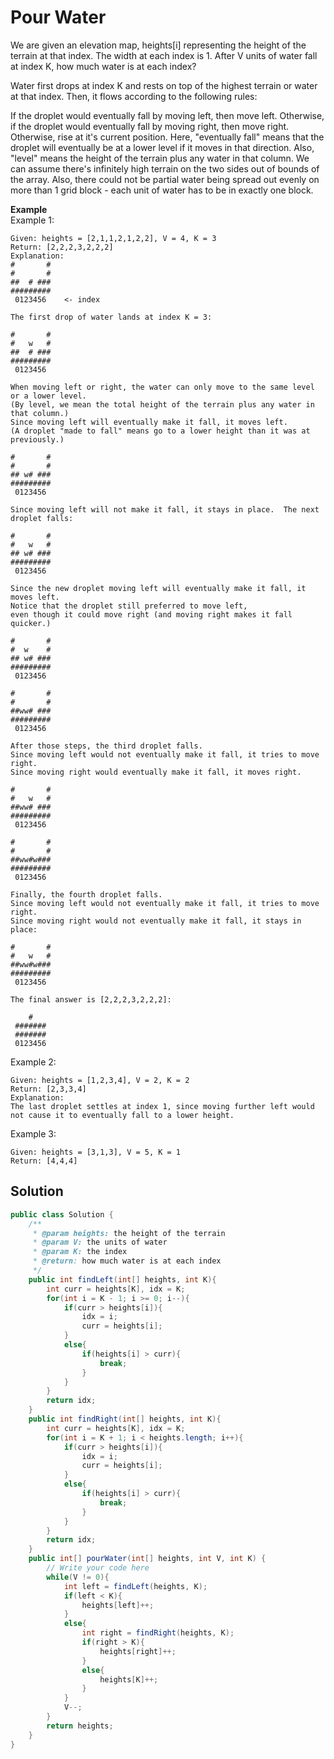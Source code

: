 # Pour Water
We are given an elevation map, heights[i] representing the height of the terrain at that index. The width at each index is 1. After V units of water fall at index K, how much water is at each index?

Water first drops at index K and rests on top of the highest terrain or water at that index. Then, it flows according to the following rules:

If the droplet would eventually fall by moving left, then move left.
Otherwise, if the droplet would eventually fall by moving right, then move right.
Otherwise, rise at it's current position.
Here, "eventually fall" means that the droplet will eventually be at a lower level if it moves in that direction. Also, "level" means the height of the terrain plus any water in that column.
We can assume there's infinitely high terrain on the two sides out of bounds of the array. Also, there could not be partial water being spread out evenly on more than 1 grid block - each unit of water has to be in exactly one block.

**Example**  
Example 1:
```
Given: heights = [2,1,1,2,1,2,2], V = 4, K = 3
Return: [2,2,2,3,2,2,2]
Explanation:
#       #
#       #
##  # ###
#########
 0123456    <- index

The first drop of water lands at index K = 3:

#       #
#   w   #
##  # ###
#########
 0123456    

When moving left or right, the water can only move to the same level or a lower level.
(By level, we mean the total height of the terrain plus any water in that column.)
Since moving left will eventually make it fall, it moves left.
(A droplet "made to fall" means go to a lower height than it was at previously.)

#       #
#       #
## w# ###
#########
 0123456    

Since moving left will not make it fall, it stays in place.  The next droplet falls:

#       #
#   w   #
## w# ###
#########
 0123456  

Since the new droplet moving left will eventually make it fall, it moves left.
Notice that the droplet still preferred to move left,
even though it could move right (and moving right makes it fall quicker.)

#       #
#  w    #
## w# ###
#########
 0123456  

#       #
#       #
##ww# ###
#########
 0123456  

After those steps, the third droplet falls.
Since moving left would not eventually make it fall, it tries to move right.
Since moving right would eventually make it fall, it moves right.

#       #
#   w   #
##ww# ###
#########
 0123456  

#       #
#       #
##ww#w###
#########
 0123456  

Finally, the fourth droplet falls.
Since moving left would not eventually make it fall, it tries to move right.
Since moving right would not eventually make it fall, it stays in place:

#       #
#   w   #
##ww#w###
#########
 0123456  

The final answer is [2,2,2,3,2,2,2]:

    #    
 #######
 #######
 0123456
```
Example 2:
```
Given: heights = [1,2,3,4], V = 2, K = 2
Return: [2,3,3,4]
Explanation:
The last droplet settles at index 1, since moving further left would not cause it to eventually fall to a lower height.
```
Example 3:
```
Given: heights = [3,1,3], V = 5, K = 1
Return: [4,4,4]
```
## Solution
```java
public class Solution {
    /**
     * @param heights: the height of the terrain
     * @param V: the units of water
     * @param K: the index
     * @return: how much water is at each index
     */
    public int findLeft(int[] heights, int K){
        int curr = heights[K], idx = K;
        for(int i = K - 1; i >= 0; i--){
            if(curr > heights[i]){
                idx = i;
                curr = heights[i];
            }
            else{
                if(heights[i] > curr){
                    break;
                }
            }
        }
        return idx;
    }
    public int findRight(int[] heights, int K){
        int curr = heights[K], idx = K;
        for(int i = K + 1; i < heights.length; i++){
            if(curr > heights[i]){
                idx = i;
                curr = heights[i];
            }
            else{
                if(heights[i] > curr){
                    break;
                }
            }
        }
        return idx;
    }
    public int[] pourWater(int[] heights, int V, int K) {
        // Write your code here
        while(V != 0){
            int left = findLeft(heights, K);
            if(left < K){
                heights[left]++;
            }
            else{
                int right = findRight(heights, K);
                if(right > K){
                    heights[right]++;
                }
                else{
                    heights[K]++;
                }
            }
            V--;
        }
        return heights;
    }
}
```

